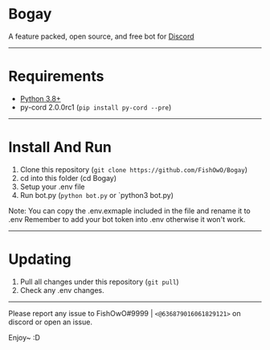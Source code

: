 # Bogay
A feature packed, open source, and free bot for [Discord](https://discord.com/)


---


# Requirements
- [Python 3.8+](https://www.python.org/)
- py-cord 2.0.0rc1 (`pip install py-cord --pre`)


---


# Install And Run
1. Clone this repository (`git clone https://github.com/FishOwO/Bogay`)
2. cd into this folder (cd Bogay)
3. Setup your .env file
4. Run bot.py (`python bot.py` or `python3 bot.py)

Note: You can copy the .env.exmaple included in the file and rename it to .env
Remember to add your bot token into .env otherwise it won't work.

---

# Updating
1. Pull all changes under this repository (`git pull`)
2. Check any .env changes.

---

Please report any issue to FishOwO#9999 | `<@636879016061829121>` on discord or open an issue.

Enjoy~ :D
